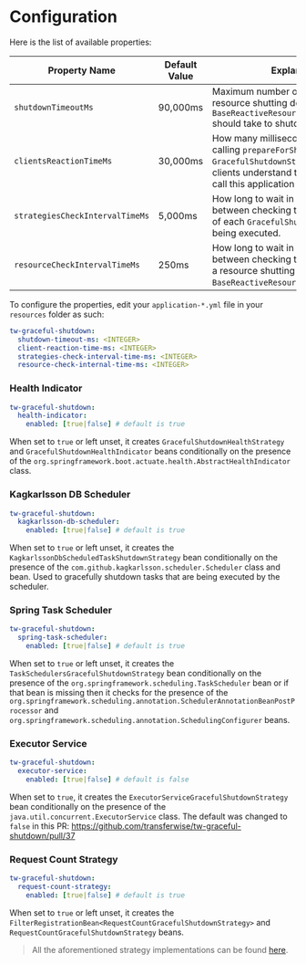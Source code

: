 # Configuration

Here is the list of available properties:

| **Property Name**               | **Default Value** | **Explanation**                                                                                                                                                                             |
|---------------------------------|-------------------|---------------------------------------------------------------------------------------------------------------------------------------------------------------------------------------------|
| `shutdownTimeoutMs`             | 90,000ms          | Maximum number of milliseconds a resource shutting down via `BaseReactiveResourceShutdownStrategy` should take to shutdown.                                                                 |
| `clientsReactionTimeMs`         | 30,000ms          | How many milliseconds to wait after calling `prepareForShutdown` on each `GracefulShutdownStrategy` so that all clients understand that they should not call this application node anymore. |
| `strategiesCheckIntervalTimeMs` | 5,000ms           | How long to wait in milliseconds between checking the `canShutdown` flag of each `GracefulShutdownStrategy` being executed.                                                                 |
| `resourceCheckIntervalTimeMs`   | 250ms             | How long to wait in milliseconds between checking termination status of a resource shutting down via the `BaseReactiveResourceShutdownStrategy`.                                            |

To configure the properties, edit your `application-*.yml` file in your `resources` folder as such:
```yaml
tw-graceful-shutdown:
  shutdown-timeout-ms: <INTEGER>
  client-reaction-time-ms: <INTEGER>
  strategies-check-interval-time-ms: <INTEGER>
  resource-check-internal-time-ms: <INTEGER>
```

### Health Indicator
```yaml
tw-graceful-shutdown:
  health-indicator:
    enabled: [true|false] # default is true
```
When set to `true` or left unset, it creates `GracefulShutdownHealthStrategy` and `GracefulShutdownHealthIndicator` beans conditionally on the presence of the `org.springframework.boot.actuate.health.AbstractHealthIndicator` class.

### Kagkarlsson DB Scheduler
```yaml
tw-graceful-shutdown:
  kagkarlsson-db-scheduler:
    enabled: [true|false] # default is true
```
When set to `true` or left unset, it creates the `KagkarlssonDbScheduledTaskShutdownStrategy` bean conditionally on the presence of the `com.github.kagkarlsson.scheduler.Scheduler` class and bean. Used to gracefully shutdown tasks that are being executed by the scheduler.

### Spring Task Scheduler
```yaml
tw-graceful-shutdown:
  spring-task-scheduler:
    enabled: [true|false] # default is true
```

When set to `true` or left unset, it creates the `TaskSchedulersGracefulShutdownStrategy` bean conditionally on the presence of the `org.springframework.scheduling.TaskScheduler` bean or if that bean is missing then it checks for the presence of the `org.springframework.scheduling.annotation.SchedulerAnnotationBeanPostProcessor` and `org.springframework.scheduling.annotation.SchedulingConfigurer` beans.

### Executor Service
```yaml
tw-graceful-shutdown:
  executor-service:
    enabled: [true|false] # default is false
```

When set to `true`, it creates the `ExecutorServiceGracefulShutdownStrategy` bean conditionally on the presence of the `java.util.concurrent.ExecutorService` class.
The default was changed to `false` in this PR: https://github.com/transferwise/tw-graceful-shutdown/pull/37

### Request Count Strategy
```yaml
tw-graceful-shutdown:
  request-count-strategy:
    enabled: [true|false] # default is true
```

When set to `true` or left unset, it creates the `FilterRegistrationBean<RequestCountGracefulShutdownStrategy>` and `RequestCountGracefulShutdownStrategy` beans.

> All the aforementioned strategy implementations can be found [here](https://github.com/transferwise/tw-graceful-shutdown/tree/master/core/src/main/java/com/transferwise/common/gracefulshutdown/strategies).
